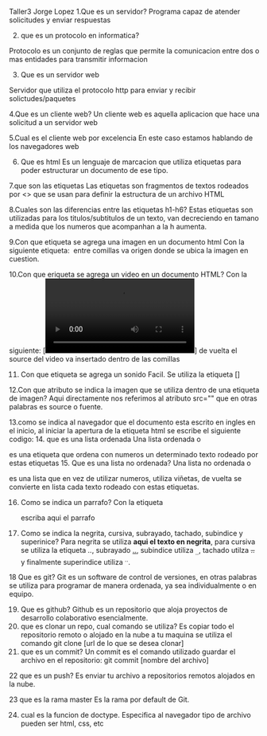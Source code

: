 ﻿Taller3 Jorge Lopez
1.Que es un servidor?
Programa capaz de atender solicitudes y enviar respuestas

2. que es un protocolo en informatica?

Protocolo es un conjunto de reglas que permite la comunicacion entre
dos o mas  entidades para transmitir informacion  

3. Que es un servidor web

Servidor que utiliza el protocolo http para enviar y recibir solictudes/paquetes

4.Que es un cliente web?
Un cliente web es aquella aplicacion que hace una solicitud a un servidor web


5.Cual es el cliente web por excelencia
En este caso estamos hablando de los navegadores web

6. Que es html
Es un lenguaje de marcacion que utiliza etiquetas para poder estructurar un documento de ese tipo.

7.que son las etiquetas
Las etiquetas son fragmentos de textos rodeados por <> que se usan para definir la estructura de un archivo HTML

8.Cuales son las diferencias entre las etiquetas h1-h6?
Estas etiquetas son utilizadas para los titulos/subtitulos de un texto, 
van decreciendo en tamano a medida que los numeros que acompanhan a la h aumenta.


9.Con que etiqueta se agrega una imagen en un documento html
Con la siguiente etiqueta: <img src=""> entre comillas va origen donde se ubica la imagen en cuestion.

10.Con que eriqueta se agrega un video en un documento HTML?
Con la siguiente: [<video src=""></video>] de vuelta el source del video va insertado dentro de las comillas

11. Con que etiqueta se agrega un sonido
Facil. Se utiliza la etiqueta [<audio src="aqui va el link del audio"></audio>]

12.Con que atributo se indica la imagen que se utiliza dentro de una etiqueta de imagen?
Aqui directamente nos referimos al atributo src="" que en otras palabras es source o fuente.

13.como se indica al navegador que el documento esta escrito en ingles
en el inicio, al iniciar la apertura de la etiqueta html se escribe el siguiente codigo: <html lang = "en">
14. que es una lista ordenada
Una lista ordenada o <ol> </ol> es una etiqueta que ordena con numeros  un determinado texto
rodeado por estas etiquetas 
15. Que es una lista no ordenada?
Una lista no ordenada o <ul/></ul> es una lista que en vez de utilizar numeros, utiliza viñetas,
de vuelta se convierte en lista cada texto rodeado con estas etiquetas.

16. Como se indica un parrafo?
Con la etiqueta <p>escriba aqui el parrafo</p>

17. Como se indica la negrita, cursiva, subrayado, tachado, subindice y superinice?
Para negrita se utiliza <strong>aqui el texto en negrita</strong>, 
para cursiva se utiliza la etiqueta <em>..</em>, subrayado <u>..</u>, 
subindice utiliza <sub>..</sub>, tachado utilza <strike>..</strike> 
y finalmente superindice utiliza <sup>..</sup>.

18 Que es git?
Git es un software de control de versiones, en otras palabras se utiliza para programar de manera ordenada, 
ya sea individualmente o en equipo.

19. Que es github?
Github es un repositorio que aloja proyectos de desarrollo colaborativo esencialmente.
20. que es clonar un repo, cual comando se utiliza?
Es copiar todo el repositorio remoto o alojado en la nube a tu maquina se utiliza el comando git clone [url de lo que se desea clonar]
21. que es un commit?
Un commit es el comando utilizado guardar el archivo en el repositorio: git commit [nombre del archivo]

22 que es un push?
Es enviar tu archivo a repositorios remotos alojados en la nube.

23 que es la rama master
Es la rama por default de Git.

24. cual es la funcion de doctype.
Especifica al navegador tipo de archivo pueden ser html, css, etc